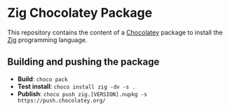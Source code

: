 # Zig Chocolatey Package

This repository contains the content of a [Chocolatey](https://chocolatey.org) package to install the [Zig](https://ziglang.org/) programming language.

## Building and pushing the package

- **Build**: `choco pack`
- **Test install**: `choco install zig -dv -s .`
- **Publish**: `choco push zig.[VERSION].nupkg -s https://push.chocolatey.org/`